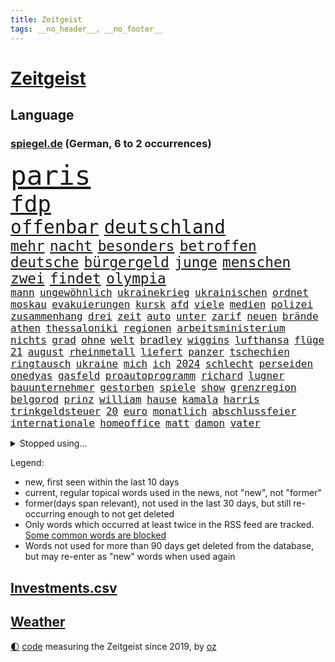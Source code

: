 ```yaml
---
title: Zeitgeist
tags: __no_header__, __no_footer__
---
```


# [Zeitgeist](https://oliz.io/zeitgeist/)

## Language

<h3><a href="https://www.spiegel.de" target="_blank">spiegel.de</a> (German, 6 to 2 occurrences)</h3>
<p style="font-family:monospace">
<span style="font-size:32pt"><a href="news_links.html#paris" class="current">paris</a></span>
<br>
<span style="font-size:27pt"><a href="news_links.html#fdp" class="current">fdp</a></span>
<br>
<span style="font-size:22pt"><a href="news_links.html#offenbar" class="current">offenbar</a></span>
<span style="font-size:22pt"><a href="news_links.html#deutschland" class="current">deutschland</a></span>
<br>
<span style="font-size:17pt"><a href="news_links.html#mehr" class="current">mehr</a></span>
<span style="font-size:17pt"><a href="news_links.html#nacht" class="current">nacht</a></span>
<span style="font-size:17pt"><a href="news_links.html#besonders" class="current">besonders</a></span>
<span style="font-size:17pt"><a href="news_links.html#betroffen" class="current">betroffen</a></span>
<span style="font-size:17pt"><a href="news_links.html#deutsche" class="current">deutsche</a></span>
<span style="font-size:17pt"><a href="news_links.html#bürgergeld" class="current">bürgergeld</a></span>
<span style="font-size:17pt"><a href="news_links.html#junge" class="current">junge</a></span>
<span style="font-size:17pt"><a href="news_links.html#menschen" class="current">menschen</a></span>
<span style="font-size:17pt"><a href="news_links.html#zwei" class="current">zwei</a></span>
<span style="font-size:17pt"><a href="news_links.html#findet" class="current">findet</a></span>
<span style="font-size:17pt"><a href="news_links.html#olympia" class="current">olympia</a></span>
<br>
<span style="font-size:12pt"><a href="news_links.html#mann" class="current">mann</a></span>
<span style="font-size:12pt"><a href="news_links.html#ungewöhnlich" class="current">ungewöhnlich</a></span>
<span style="font-size:12pt"><a href="news_links.html#ukrainekrieg" class="current">ukrainekrieg</a></span>
<span style="font-size:12pt"><a href="news_links.html#ukrainischen" class="current">ukrainischen</a></span>
<span style="font-size:12pt"><a href="news_links.html#ordnet" class="current">ordnet</a></span>
<span style="font-size:12pt"><a href="news_links.html#moskau" class="current">moskau</a></span>
<span style="font-size:12pt"><a href="news_links.html#evakuierungen" class="current">evakuierungen</a></span>
<span style="font-size:12pt"><a href="news_links.html#kursk" class="current">kursk</a></span>
<span style="font-size:12pt"><a href="news_links.html#afd" class="current">afd</a></span>
<span style="font-size:12pt"><a href="news_links.html#viele" class="current">viele</a></span>
<span style="font-size:12pt"><a href="news_links.html#medien" class="current">medien</a></span>
<span style="font-size:12pt"><a href="news_links.html#polizei" class="current">polizei</a></span>
<span style="font-size:12pt"><a href="news_links.html#zusammenhang" class="current">zusammenhang</a></span>
<span style="font-size:12pt"><a href="news_links.html#drei" class="current">drei</a></span>
<span style="font-size:12pt"><a href="news_links.html#zeit" class="current">zeit</a></span>
<span style="font-size:12pt"><a href="news_links.html#auto" class="current">auto</a></span>
<span style="font-size:12pt"><a href="news_links.html#unter" class="current">unter</a></span>
<span style="font-size:12pt"><a href="news_links.html#zarif" class="new">zarif</a></span>
<span style="font-size:12pt"><a href="news_links.html#neuen" class="current">neuen</a></span>
<span style="font-size:12pt"><a href="news_links.html#brände" class="current">brände</a></span>
<span style="font-size:12pt"><a href="news_links.html#athen" class="current">athen</a></span>
<span style="font-size:12pt"><a href="news_links.html#thessaloniki" class="new">thessaloniki</a></span>
<span style="font-size:12pt"><a href="news_links.html#regionen" class="current">regionen</a></span>
<span style="font-size:12pt"><a href="news_links.html#arbeitsministerium" class="new">arbeitsministerium</a></span>
<span style="font-size:12pt"><a href="news_links.html#nichts" class="current">nichts</a></span>
<span style="font-size:12pt"><a href="news_links.html#grad" class="current">grad</a></span>
<span style="font-size:12pt"><a href="news_links.html#ohne" class="current">ohne</a></span>
<span style="font-size:12pt"><a href="news_links.html#welt" class="current">welt</a></span>
<span style="font-size:12pt"><a href="news_links.html#bradley" class="current">bradley</a></span>
<span style="font-size:12pt"><a href="news_links.html#wiggins" class="new">wiggins</a></span>
<span style="font-size:12pt"><a href="news_links.html#lufthansa" class="current">lufthansa</a></span>
<span style="font-size:12pt"><a href="news_links.html#flüge" class="current">flüge</a></span>
<span style="font-size:12pt"><a href="news_links.html#21" class="current">21</a></span>
<span style="font-size:12pt"><a href="news_links.html#august" class="current">august</a></span>
<span style="font-size:12pt"><a href="news_links.html#rheinmetall" class="current">rheinmetall</a></span>
<span style="font-size:12pt"><a href="news_links.html#liefert" class="current">liefert</a></span>
<span style="font-size:12pt"><a href="news_links.html#panzer" class="current">panzer</a></span>
<span style="font-size:12pt"><a href="news_links.html#tschechien" class="current">tschechien</a></span>
<span style="font-size:12pt"><a href="news_links.html#ringtausch" class="new">ringtausch</a></span>
<span style="font-size:12pt"><a href="news_links.html#ukraine" class="current">ukraine</a></span>
<span style="font-size:12pt"><a href="news_links.html#mich" class="current">mich</a></span>
<span style="font-size:12pt"><a href="news_links.html#ich" class="current">ich</a></span>
<span style="font-size:12pt"><a href="news_links.html#2024" class="current">2024</a></span>
<span style="font-size:12pt"><a href="news_links.html#schlecht" class="current">schlecht</a></span>
<span style="font-size:12pt"><a href="news_links.html#perseiden" class="current">perseiden</a></span>
<span style="font-size:12pt"><a href="news_links.html#onedyas" class="new">onedyas</a></span>
<span style="font-size:12pt"><a href="news_links.html#gasfeld" class="new">gasfeld</a></span>
<span style="font-size:12pt"><a href="news_links.html#proautoprogramm" class="new">proautoprogramm</a></span>
<span style="font-size:12pt"><a href="news_links.html#richard" class="current">richard</a></span>
<span style="font-size:12pt"><a href="news_links.html#lugner" class="current">lugner</a></span>
<span style="font-size:12pt"><a href="news_links.html#bauunternehmer" class="current">bauunternehmer</a></span>
<span style="font-size:12pt"><a href="news_links.html#gestorben" class="current">gestorben</a></span>
<span style="font-size:12pt"><a href="news_links.html#spiele" class="current">spiele</a></span>
<span style="font-size:12pt"><a href="news_links.html#show" class="current">show</a></span>
<span style="font-size:12pt"><a href="news_links.html#grenzregion" class="current">grenzregion</a></span>
<span style="font-size:12pt"><a href="news_links.html#belgorod" class="current">belgorod</a></span>
<span style="font-size:12pt"><a href="news_links.html#prinz" class="current">prinz</a></span>
<span style="font-size:12pt"><a href="news_links.html#william" class="current">william</a></span>
<span style="font-size:12pt"><a href="news_links.html#hause" class="current">hause</a></span>
<span style="font-size:12pt"><a href="news_links.html#kamala" class="current">kamala</a></span>
<span style="font-size:12pt"><a href="news_links.html#harris" class="current">harris</a></span>
<span style="font-size:12pt"><a href="news_links.html#trinkgeldsteuer" class="new">trinkgeldsteuer</a></span>
<span style="font-size:12pt"><a href="news_links.html#20" class="current">20</a></span>
<span style="font-size:12pt"><a href="news_links.html#euro" class="current">euro</a></span>
<span style="font-size:12pt"><a href="news_links.html#monatlich" class="new">monatlich</a></span>
<span style="font-size:12pt"><a href="news_links.html#abschlussfeier" class="new">abschlussfeier</a></span>
<span style="font-size:12pt"><a href="news_links.html#internationale" class="current">internationale</a></span>
<span style="font-size:12pt"><a href="news_links.html#homeoffice" class="current">homeoffice</a></span>
<span style="font-size:12pt"><a href="news_links.html#matt" class="current">matt</a></span>
<span style="font-size:12pt"><a href="news_links.html#damon" class="current">damon</a></span>
<span style="font-size:12pt"><a href="news_links.html#vater" class="current">vater</a></span>
</p>
<details>
<summary>Stopped using...</summary>
<p class="former" style="font-size:12pt">
mainz(1391) leichter(1390) müssten(1390) co₂(1389) cristiano(1389) getan(1389) investieren(1389) nein(1389) oberbürgermeister(1389) pressekonferenz(1389) ronaldo(1389) steigenden(1389) treffer(1389) verlegt(1389) angeklagte(1388) beschäftigt(1388) einstieg(1388) lebensmittel(1388) nachruf(1388) sanktionen(1388) staatschef(1388) vorschläge(1388) 75(1387) bundesrepublik(1387) kohle(1387) vereinigten(1387) 6(1386) aufgefordert(1386) brüssel(1386) gewaltige(1386) gezogen(1386) summe(1386) volker(1386) analyse(1385) becker(1385) berufung(1385) blickt(1385) joachim(1385) lastwagen(1385) pflege(1385) plus(1385) schaltet(1385) verlust(1385) welchem(1385) xi(1385) äußerungen(1385) egal(1384) klaren(1384) übergriffe(1384) allianz(1383) bochum(1383) erlassen(1383) flüchtlinge(1383) julian(1383) keller(1383) mittel(1383) rechnet(1383) rheinlandpfalz(1383) schiedsrichter(1383) sexuelle(1383) verstorbenen(1383) digitalisierung(1382) nahverkehr(1382) verteidigungsministerium(1382) gehe(1381) lust(1381) portugal(1381) saarland(1381) spott(1381) umwelt(1381) anwälte(1380) minute(1380) niederlande(1380) 29(1379) behörde(1379) gegangen(1379) leer(1379) märz(1379) pocht(1379) aufruf(1378) leitet(1378) sache(1378) senkt(1378) stets(1378) verschwand(1378) ökonom(1378) angeklagter(1377) fleisch(1377) klären(1377) aufnahme(1376) trafen(1376) franziskus(1375) manuel(1375) mode(1375) papst(1375) türkischen(1375) appell(1374) dementiert(1374) fliehen(1373) geflogen(1372) organisation(1372) rom(1372) belegen(1371) kleines(1371) klimapolitik(1370) ebenso(1366) mercedes(1365) pflicht(1362) taliban(1362) katholischen(1359) wahrscheinlich(1359) wusste(1358) brach(1356) insolvenz(1355) hilfen(1353) karten(1352) syrer(1352) niedrig(1351) fehlende(1350) munition(1349) vorläufig(1346) tuchel(1344) langem(1326) missbrauchs(1326) stopp(1305) wetterdienst(1295) öffnet(1278) rein(1240) fußballnationalmannschaft(1174) felix(1152) spiegelreporter(1147) drohende(1145) zentralbank(1133) verdi(1130) bauern(1122) schrumpft(1120) auswärtige(1116) bundesrat(1106) insbesondere(1105) wissing(1054) world(1052) mike(1051) gehälter(1048) einigt(1033) abschreckung(1023) fachkräfte(1019) beider(1009) volksverhetzung(1007) umsetzung(1004) gestört(991) dutzenden(977) schärfere(974) unserem(972) kompromiss(963) kanzlers(940) waffenlieferungen(938) zusammenhalt(931) geplatzt(926) soldat(925) überwachung(925) streik(905) fern(876) baustelle(866) hochschule(861) kriegsverbrechen(861) iranische(852) gewerkschaften(842) überlebenden(839) schwarzes(833) fernen(828) verärgert(809) isoliert(805) mordfall(800) steuerhinterziehung(798) sinne(794) verklagen(793) kaiserslautern(792) chinesischer(790) joshua(777) jugendlicher(774) kaffee(774) andrew(770) 16jähriger(750) wissenschaft(748) digitale(747) eautos(747) ähnlichen(740) landwirtschaft(739) chinesen(734) freispruch(732) sunak(732) rishi(731) notruf(721) protestbewegung(721) hoffnungsträger(716) nation(716) 05(708) frühjahr(706) 63(702) kündigung(696) tobias(696) bundesbank(690) kita(684) ernährung(683) gerechtfertigt(683) branchen(677) historisches(673) dokumentieren(667) emissionen(666) pakete(657) methoden(656) besatzung(651) mama(649) aussichten(627) düster(618) liberale(607) deutschlandticket(606) migrationspolitik(603) game(602) saarlouis(601) überzeugen(600) dfbelf(596) haftbefehl(596) gekündigt(593) madonna(591) muster(590) trauern(588) aufgelöst(586) vulkan(585) gelegenheit(583) al(578) mittelpunkt(574) kongo(569) geschwister(568) boom(566) wohlstand(560) herstellers(558) chatgpt(550) jason(547) 5000(543) eskalierte(539) bürokratie(538) nagelsmann(538) lauf(533) insekten(532) 51(523) toll(521) wahlsieger(521) trier(517) rechtspopulisten(510) spiegelreport(508) gejagt(500) hinweg(499) hauptrolle(488) umsetzen(487) parlamentswahlen(486) arbeitskräfte(484) boomt(471) rückhalt(471) oberbayern(470) samuel(461) fühlte(456) fisch(454) jagen(453) trikot(452) erging(448) formuliert(443) kane(443) rechter(441) sparkassen(433) blamiert(430) drohnenangriffe(428) bitter(424) kurzer(415) luftangriffen(415) einbestellt(414) fürth(414) hitzewellen(414) blockierte(411) widerstands(411) marschflugkörper(408) budget(407) errichtet(405) einbringen(404) milliardenschweren(397) selben(395) thunberg(393) preiserhöhung(392) abwenden(391) flieger(389) pass(385) ezb(382) soziologe(379) victoria(375) desaster(372) heim(372) kooperiert(372) aufatmen(370) todesfall(370) iphone(368) verkehrswende(368) gerichtsverfahren(367) immobilienmarkt(367) strenger(366) andré(364) sterne(364) argentiniens(361) sechsstellige(361) psyche(359) entstand(357) parlamentswahl(351) dich(350) gedreht(350) winde(350) metern(349) airport(348) körperliche(344) ausscheiden(342) ehrung(340) pauli(340) jon(335) tankstelle(334) javier(332) milei(332) schiitenmiliz(331) technisch(330) knacken(325) dumm(322) rki(322) young(321) gewechselt(320) schwester(320) onkel(318) generalbundesanwalt(314) moritz(312) nszeit(311) berüchtigte(306) harsche(306) fehlte(305) proben(305) verfolgte(305) vergehen(305) challenge(303) kimmich(303) verschickt(301) mehrmals(300) dankbar(298) organisatoren(297) 43(296) regelungen(296) schenkt(295) flüchtlingsunterkunft(290) gedächtnis(290) ungerecht(288) böse(284) mars(284) gerechnet(283) mexikos(283) pflegeheim(281) hongkong(279) lasst(279) charkiw(277) emotionaler(275) erfindung(275) spender(275) nouripour(274) omid(274) hamasangriff(273) kracht(273) extremistischen(270) tränengas(269) waffenstillstand(269) großzügigen(268) achtzigerjahre(266) attraktiver(265) südlichen(263) reederei(262) signa(262) einheitliche(260) herbe(260) eminem(259) furchtbar(259) staatssekretärin(259) weltlage(258) erkannt(256) gdl(256) warnstreiks(256) fußballspieler(255) künftige(255) 16jährigen(252) ausländer(252) habecks(252) kiboom(252) netzbetreiber(252) auskunft(251) kulturszene(251) stille(251) signalisiert(249) geiselnahme(247) spiels(247) erlässt(246) sprecherin(246) emma(245) gdlchef(245) joel(245) weselsky(245) kriegstüchtig(244) 37jährige(243) gespalten(243) spdfraktionschef(243) unfalltod(243) bezahlung(241) signagruppe(241) anstehenden(240) ließe(240) petra(240) bundeskartellamt(239) kassieren(236) einverstanden(235) taugt(234) tourt(234) ostern(233) psychologe(233) bedrängnis(232) kapitän(231) genügend(229) autokonzern(227) notlage(227) trauen(227) dubai(226) wackelt(226) leise(225) uganda(224) beleidigungen(223) falle(222) künftiger(221) stoffe(221) tausender(221) ausgewählt(220) weiblich(220) historischer(219) usdollar(219) entzogen(218) heimischen(217) zuversichtlich(216) stefanie(215) notaufnahme(214) amy(213) grande(213) guardiola(212) sekeinsatz(212) einsparungen(211) roberts(210) interessieren(207) oma(206) neugier(205) dreyer(202) leiten(202) ordentlich(202) abgefeuert(200) absatz(200) leidenschaftlicher(200) vorliegt(200) 31jähriger(199) high(199) le(199) mangelnde(198) hollywoods(197) lachen(197) wärmepumpen(197) bevorzugen(196) pep(196) aufklären(195) neuwahl(194) b(193) fossil(193) sogenanntes(192) emobilität(191) minus(191) abfahrt(190) dave(190) homo(190) koblenz(190) militärübungen(190) cdu/csu(189) niedriger(189) spacey(189) zeitzeugen(189) anpassung(188) landsleuten(188) typs(188) elvis(187) inmitten(187) siebzigerjahren(187) wohnungssuche(187) abgetaucht(186) begrenzt(186) bestsellerautor(183) langes(183) alkoholfreie(182) bauernproteste(182) fernhalten(182) norweger(182) beantragt(181) behindert(181) betreffen(181) dreh(181) sächsische(181) weltstar(181) girls(180) spektakuläres(180) haag(179) ritual(179) begraben(177) terrormiliz(177) entlastungen(176) verbündete(176) anmelden(174) frühes(174) pay(174) zerrissen(174) insolvente(172) staub(172) 160(170) afdabgeordnete(170) 13jährigen(169) blaupause(169) erklärungen(169) erzbistum(169) schlangen(169) stützt(169) erobert(168) politischem(168) rechnungen(168) angeworben(167) aufgeklärt(167) ratschlag(167) nationalsozialismus(166) summen(166) anonymen(165) fressen(165) potsdamer(165) 64(164) angehoben(164) murphy(164) satt(164) zeugnis(164) rechtlichen(163) unfair(163) anforderungen(162) platzt(162) vorgesehen(162) hauptdarstellerin(161) wald(161) einwanderer(160) kreuzfahrtschiff(160) realistische(160) vergütung(159) verewigt(158) anerkennung(157) einlösen(157) widerlegen(157) gäbe(156) jordan(156) konstruiert(156) lucy(155) ungarische(155) glimpflich(154) zugesprochen(154) gesänge(153) posse(153) chinesisches(151) vermittler(151) huawei(150) löcher(150) benannt(149) schärfste(149) siebten(149) verhagelt(149) superreichen(148) fair(147) urteilte(147) däne(146) facebookkonzern(146) forschungsteam(146) autofahrerin(145) djirsarai(145) lara(145) meistertitel(145) raf(145) supermärkte(145) msc(144) zentimeter(144) durchsuchung(143) national(142) rassemblement(142) schöpft(142) drehbuch(141) planung(141) bezahlte(140) neil(140) fremden(138) preisgegeben(137) kriegsverlauf(136) erhielten(135) queens(135) 58jähriger(134) ampelpolitiker(134) flotte(134) unverzüglich(134) abschiedstournee(133) außergewöhnliches(133) berührende(133) verbraucherpreise(133) drohe(132) lizenz(132) anmeldung(131) 18jährigen(130) bernard(130) schauspielerinnen(130) kippte(129) trek(129) zecken(129) authentisch(127) 57(126) boxer(126) jeff(126) singapur(126) taxis(126) kinderärztin(125) laufende(125) regierungschefs(125) alleingang(124) gelöscht(124) gigantische(124) kinohit(124) kriegsführung(124) schrank(123) überfahrt(123) intensiv(122) 14jährigen(121) johansson(121) messen(121) reiht(121) scarlett(121) wiedersehen(121) hetzt(120) schmerzensgeld(120) drittes(119) krankheitserreger(119) källenius(119) mercedeschef(119) ola(119) spannende(119) umbenannt(119) wendungen(119) alters(118) bergsteigen(118) chefposten(118) vorzubereiten(118) abgelaufen(117) anbietern(117) auswärtigen(117) schlimmste(116) zusätzlichen(116) award(115) beeindruckende(115) matchwinner(115) orientieren(114) todesfällen(114) bruders(113) milliardenauftrag(113) polizeieinsätze(113) gerüst(112) gruß(112) hirnforschung(112) klimaschützer(112) lakers(112) ausrüster(111) kibbuz(111) abheben(110) denkbar(110) bedenklich(109) britischem(109) klimaprotest(109) unerwarteten(109) billionen(108) milliardengeschäft(108) privatsphäre(108) absurde(107) l'amour(106) toujours(106) abgeschoben(105) bestechlichkeit(105) fußballverbands(105) louis(105) milchstraße(105) rouge(105) stichwahl(105) wout(105) alltäglich(104) rüstungskonzern(104) sommerzeit(104) statistische(104) exgesundheitsminister(103) leuten(103) nett(103) türen(103) bildeten(102) blutiges(102) postet(102) fahrrad(101) fußballers(100) sparkurs(100) straßenbahn(100) ghana(99) abgestraft(98) etablierte(98) geredet(98) microsofts(98) rechnung(98) ungarischen(98) beherrscht(97) diplomatischen(97) ernstfall(97) massensturz(97) quiet(97) relativ(97) rotterdam(97) angelegte(96) elfmeterschießen(96) gemalt(96) bundesvorstand(95) steinzeit(95) sticht(95) trainingslager(95) entlohnung(93) großkonzerne(93) verunsichert(93) weltgrößten(93) spektakulärsten(92) verspielt(92) ärgernis(92) abonnenten(91) eint(91) entschädigen(91) spritpreise(91) andernorts(90) militärischer(90) wertvollen(90) angetreten(89) beginns(89) beleidigung(89) fahrschein(89) gletschern(89) meistens(89) regierungswechsel(89) toxischen(89) zurückzubekommen(89) zusammenhalten(89) ätna(89) einhundert(88) g7staaten(88) herauszufinden(88) verprügeln(88) vorgängers(88) dreckig(87) fuhren(87) leiterin(87) ostereier(87) rechtspopulistischer(87) schüttete(87) steuererklärung(87) 78(86) behindern(86) fürchtete(86) herzversagen(86) leuchten(86) telekom(86) unterschreiben(86) akzeptieren(85) fahrradfahrer(85) project(85) sportwissenschaftler(85) attackierte(84) charakter(84) depression(84) flair(84) laufender(84) pflegetochter(84) 75jährige(83) ausgebremst(83) fischkutter(83) abwechslungsreich(82) eddy(82) fahrern(82) industriegebiet(82) nachspiel(82) patrioten(82) auswärtiges(81) bezwingen(81) inder(81) neunjährigen(81) schwimmerinnen(81) bbcmoderator(80) blüht(80) erbost(80) fragwürdiger(80) kinderklinik(80) küssen(80) legalisiert(80) streaminganbieter(80) städtische(80) 28jährige(79) beschlagnahmten(79) eingerechnet(79) millionenwert(79) mythen(79) rechtspopulismus(79) stalking(79) umweltministerin(79) weibchen(79) wirt(79) zahnarzt(79) 21jährige(78) abfindungen(78) angeschlagenen(78) begrenzten(78) erlebten(78) geldwäsche(78) lagunenstadt(78) ratte(78) sbahn(78) tagestouristen(78) trumpf(78) amtsträger(77) farbattacke(77) feuerlöschern(77) fix(77) orange(77) präparierten(77) sprühten(77) auszulösen(76) automaten(76) bistum(76) krisentreffen(76) meeresfrüchte(76) mumifizierte(76) gültigen(75) knackt(75) renaissance(75) beckham(74) impfstoffe(74) klang(74) klo(74) kundinnen(74) jenna(73) klartext(73) masken(73) mitgebracht(73) ortega(73) voraussetzungen(73) abnehmspritze(72) bardella(72) moulin(72) mühlenflügel(72) niederschlägen(72) premiers(72) prognosen(72) trockenheit(72) verpassten(72) zwayer(72) antiisraelischer(71) aufträgen(71) eddie(71) europawahlen(71) geile(71) güler(71) komiker(71) lebenserwartung(71) mitgliedschaft(71) nachdenken(71) schob(71) sexy(71) talkshowmoderatorin(71) verzockt(71) witch(71) aufkommen(70) enkeltrick(70) pfiffe(70) scharfmachern(70) 900000(69) adams(69) feuerwerk(69) populär(69) strahlen(69) besitzt(68) handzeichen(68) mounjaro(68) nsvergleich(68) uspopstar(68) who’s(68) 155(67) bon(67) durchbrechen(67) gelbe(67) jovi(67) manövriert(67) mitreißenden(67) verwahrt(67) alarmstufe(66) celsius(66) handele(66) drittgrößten(65) fußballmannschaft(65) neugeborenes(65) preiserhöhungen(65) schleichenden(65) ungewollte(65) verschleppte(65) fußballfieber(64) nacheinander(64) blunt(63) cher(63) topstars(63) enorme(62) spdzentrale(62) alpinisten(61) höhepunkte(61) inne(61) inszenieren(61) absagen(60) unerwarteter(60) begehrt(59) clooney(59) hilton(59) militärziele(59) mittelfeldspielers(59) regierenden(59) schlagstock(59) sorten(59) aufsteigen(58) versetzen(58) amerikanischer(57) millionenstadt(57) priesters(57) stöhnen(57) aufgeladenes(56) lustiges(56) standards(56) verzeichnen(56) vorgeschichte(56) woke(56) zeitfahren(56) abgeführt(55) ausgewechselt(55) bevorstehenden(55) bürgerschaft(55) joost(55) meryl(55) nebensache(55) nordfranzösischen(55) rouen(55) steuereinnahmen(55) streep(55) akte(54) schlussspurt(54) apotheken(53) fdpgeneralsekretär(53) fossilen(53) kurswechsel(53) revolutionieren(53) usbotschafterin(53) beef(52) exmanager(52) geopolitische(52) muscheln(52) pochen(52) sahrawagenknechtpartei(52) wilders(52) bröckelt(51) böses(51) dresdner(51) etappensieg(51) reuters(51) verheißt(51) waldbränden(51) chipherstellers(50) fußballtransferticker(50) kollegin(50) militärmanöver(50) pausiert(50) populist(50) versprechungen(50) bildungsministerium(49) datingapps(49) extremwetter(49) fehlverhaltens(49) firmenpatriarchen(49) geheimplan(49) kifirma(49) linklater(49) strippen(49) verächtlich(49) ausfüllen(48) bekanntes(48) grundrechte(48) l’amour(48) mitgliedstaaten(48) müttern(48) ratten(48) sinniert(48) d’agostino(47) gigi(47) medwedew(47) strategiepapier(47) tree(47) ölkonzerns(47) bongiovi(46) durchschnittlich(46) kinshasa(46) mitgerissen(46) pyrotechnik(46) rechenschaft(46) royal(46) suff(46) verhängnisvollen(46) brown(45) existieren(45) halyna(45) hutchins(45) schönen(45) angeprangert(44) f16kampfjets(44) natoostflanke(44) quaid(44) versprachen(44) wahltag(44) einseitig(43) epidemie(43) irre(43) wahltermin(43) fitness(42) polizeigewalt(42) präsidentschaftsanwärter(42) rechtsbündnis(42) schutt(42) sätzen(42) aneinandergeraten(41) back(41) exgeheimdienstchef(41) núñez(41) profitierten(41) semaglutid(41) shady(41) slim(41) unlösbare(41) wirkstoff(41) zurückhalten(41) 2002(40) anheizen(40) einfahren(40) hurrikansaison(40) kombination(40) stichwahlen(40) verlorenen(40) betracht(39) frauenförderung(39) realitätscheck(39) solch(39) altersdiskriminierung(38) bundestagsabgeordneten(38) 25jährige(37) 28jähriger(37) beharrt(37) costner(37) cover(37) crazy(37) gebrandmarkt(37) heizungen(37) herausfordern(37) potenziell(37) rachel(37) schwächer(37) schüttelt(37) geschäftsmann(36) lawrence(36) minderjähriger(36) nazideutschland(36) rückte(36) modi(35) narendra(35) steuererleichterungen(35) bergsteigerin(34) faktor(34) missbrauchstäter(34) reformer(34) schildern(34) umkreisen(34) nationalistischen(33) parteizentrale(33) aufstand(32) behält(32) bürgerinnen(32) gezerre(32) kriegswirtschaft(32) polizeibeamtin(32) spdfraktion(32) 360(31) bärchen(31) eignung(31) indonesischen(31) linksbündnis(31) rechtspopulistin(31) schlauchboot(31) unterhaus(31) weiden(31) farage(30) martyrium(30) nigel(30) rechtsnationalen(30) regulären(30) datingapp(29) gewaltfreie(29) halter(29) hayer(29) hochrechnungen(29) inventar(29) ita(29) ukrainerin(29) wahlzettel(29) cassel(28) diesel(28) guirassy(28) hetzen(28) häufige(28) serhou(28) wahlbeteiligung(28) wahllokale(28) weiterspielen(28) einrichtungen(27) extrainer(27) finanzmärkte(27) gegenseite(27) kitraining(27) nutzerdaten(27) rauer(27) stalker(27) transfer(27) fördergelder(26) organisierter(26) personalien(26) rekordsummen(26) zelle(26) aufstellung(25) bootsunglück(25) defensiven(25) familiengeschichte(25) jude(25) kürzt(25) satellitenbildern(25) sexualisierung(25) stockende(25) viertelmilliarde(25) bellingham(24) kalt(24) magentatv(24) weghorst(24) zahlte(24) animationsfilm(23) autounfall(23) döring(23) erfinden(23) ernennt(23) gelben(23) heftigem(23) ressortchefin(23) 52jährigen(22) 88(22) eile(22) emspiel(22) fähigkeiten(22) herrschte(22) eingekauft(21) koeman(21) ronald(21) spe(21) überwiegend(21) furcht(20) gefilmt(20) ladenetz(20) lebten(20) mel(20) verbergen(20) arda(19) buckinghampalast(19) emfußballspiel(19) fieber(19) financial(19) oranje(19) hürzeler(18) meg(18) pfosten(18) teamgeist(18) chronologie(17) dagestan(17) ex(17) führungspositionen(17) geldauflage(17) reis(17) sechser(17) tennisturnier(17) verwerfungen(17) abteilung(16) fitnessstudio(16) frankreichwahl(16) malu(16) rettungsschwimmer(16) schied(16) usstudie(16) demokratischer(15) durchlebte(15) gehstock(15) mannschaften(15) maskenbeschaffung(15) nachtleben(15) natotreffen(15) nepobaby(15) oberfläche(15) outet(15) polemik(15) ruto(15) spahns(15) tah(15) indiens(14) interessante(14) jurassic(14) zugunsten(14) altersarmut(13) bestellungen(13) cnn(13) entgegenwirken(13) fantasie(13) fußballmatch(13) genügen(13) horizon(13) intensives(13) moderate(13) neuzulassungen(13) raketenangriffen(13) revolte(13) verborgen(13) wrestling(13) blitze(12) einschaltquoten(12) monatlichen(12) cop(11) hübsche(11) koffer(11) natogipfel(11) spätes(11) wobei(11)
</p>
</details>
<p>Legend:
<ul>
<li><span class="new">new</span>, first seen within the last 10 days</li>
<li><span class="current">current</span>, regular topical words used in the news, not "new", not "former"</li>
<li><span class="former">former(days span relevant)</span>, not used in the last 30 days, but still re-occurring enough to not get deleted</li>
<li>Only words which occurred at least twice in the RSS feed are tracked. <a href="language/filters.py">Some common words are blocked</a></li>
<li>Words not used for more than 90 days get deleted from the database, but may re-enter as "new" words when used again</li>
</ul>
</p>

## [Investments](investments.html)[.csv](investments.csv)

## [Weather](weather.html)

<footer>
<a href="javascript:toggleTheme()" class="nav">🌓</a>
<a href="https://github.com/ooz/zeitgeist">code</a> measuring the Zeitgeist since 2019, by <a href="https://oliz.io">oz</a>
</footer>
